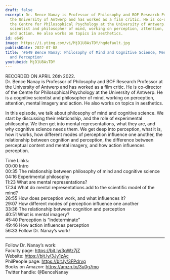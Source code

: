 ```yaml
---
draft: false
excerpt: Dr. Bence Nanay is Professor of Philosophy and BOF Research Professor at
  the University of Antwerp and has worked as a film critic. He is co-director of
  the Centre for Philosophical Psychology at the University of Antwerp. He is a cognitive
  scientist and philosopher of mind, working on perception, attention, mental imagery
  and action. He also works on topics in aesthetics.
id: e649
image: https://i.ytimg.com/vi/MjD1U8AsTDY/hqdefault.jpg
publishDate: 2022-07-08
title: '#649 Bence Nanay: Philosophy of Mind and Cognitive Science, Mental Representations,
  and Perception'
youtubeid: MjD1U8AsTDY
---
```

RECORDED ON APRIL 26th 2022.  
Dr. Bence Nanay is Professor of Philosophy and BOF Research Professor at the University of Antwerp and has worked as a film critic. He is co-director of the Centre for Philosophical Psychology at the University of Antwerp. He is a cognitive scientist and philosopher of mind, working on perception, attention, mental imagery and action. He also works on topics in aesthetics.

In this episode, we talk about philosophy of mind and cognitive science. We start by discussing their relationship, and the role of experimental philosophy. We then get into mental representations, what they are, and why cognitive science needs them. We get deep into perception, what it is, how it works, how different modes of perception influence one another, the relationship between cognition and perception, the difference between perceptual content and mental imagery, and how action influences perception.

Time Links:  
00:00 Intro  
00:35  The relationship between philosophy of mind and cognitive science  
04:16  Experimental philosophy  
11:23  What are mental representations?  
17:34  What do mental representations add to the scientific model of the mind?  
26:55  How does perception work, and what influences it?  
29:07  How different modes of perception influence one another  
33:36  The relationship between cognition and perception  
40:51  What is mental imagery?  
45:40  Perception is “indeterminate”  
49:46  How action influences perception  
56:33  Follow Dr. Nanay’s work!

---

Follow Dr. Nanay’s work:  
Faculty page: https://bit.ly/3qWz7jZ  
Website: https://bit.ly/3Jy1zAc  
PhilPeople page: https://bit.ly/3FPdrvg  
Books on Amazon: https://amzn.to/3u0g7mo  
Twitter handle: @BenceNanay
